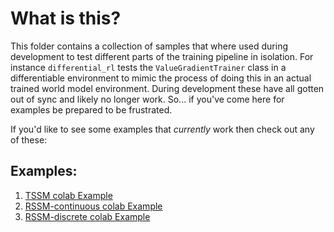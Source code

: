 # What is this?

This folder contains a collection of samples that where used during development to test different parts of the training pipeline in isolation. For instance `differential_rl` tests the `ValueGradientTrainer` class in a differentiable environment to mimic the process of doing this in an actual trained world model environment. During development these have all gotten out of sync and likely no longer work. So... if you've come here for examples be prepared to be frustrated.

If you'd like to see some examples that _currently_ work then check out any of these:

## Examples:

1. [TSSM colab Example](https://colab.research.google.com/drive/1VgJ7E-THAOO1kPk7UWgfpbI0kNF_6gTi)
2. [RSSM-continuous colab Example](https://colab.research.google.com/drive/1Lj1Bhg5vwQJAhS_Ehq5X_w6AF3MTxfnk)
2. [RSSM-discrete colab Example](https://colab.research.google.com/drive/1PBCTxeD_x_aKmc0ciNfpzB_8E4zkIIEo)

